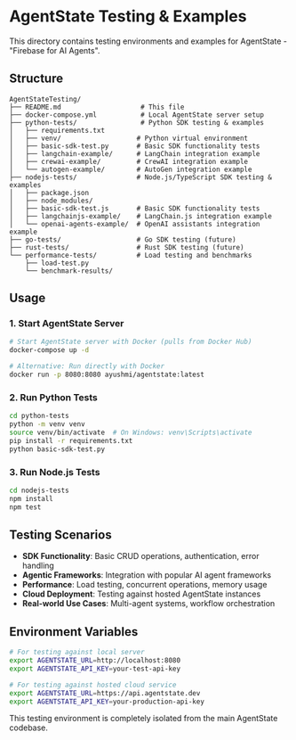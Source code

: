 # AgentState Testing & Examples

This directory contains testing environments and examples for AgentState - "Firebase for AI Agents".

## Structure

```
AgentStateTesting/
├── README.md                    # This file
├── docker-compose.yml           # Local AgentState server setup
├── python-tests/                # Python SDK testing & examples
│   ├── requirements.txt
│   ├── venv/                   # Python virtual environment
│   ├── basic-sdk-test.py       # Basic SDK functionality tests
│   ├── langchain-example/      # LangChain integration example
│   ├── crewai-example/         # CrewAI integration example
│   └── autogen-example/        # AutoGen integration example
├── nodejs-tests/               # Node.js/TypeScript SDK testing & examples
│   ├── package.json
│   ├── node_modules/
│   ├── basic-sdk-test.js       # Basic SDK functionality tests
│   ├── langchainjs-example/    # LangChain.js integration example
│   └── openai-agents-example/  # OpenAI assistants integration example
├── go-tests/                   # Go SDK testing (future)
├── rust-tests/                 # Rust SDK testing (future)
└── performance-tests/          # Load testing and benchmarks
    ├── load-test.py
    └── benchmark-results/
```

## Usage

### 1. Start AgentState Server

```bash
# Start AgentState server with Docker (pulls from Docker Hub)
docker-compose up -d

# Alternative: Run directly with Docker
docker run -p 8080:8080 ayushmi/agentstate:latest
```

### 2. Run Python Tests

```bash
cd python-tests
python -m venv venv
source venv/bin/activate  # On Windows: venv\Scripts\activate
pip install -r requirements.txt
python basic-sdk-test.py
```

### 3. Run Node.js Tests

```bash
cd nodejs-tests
npm install
npm test
```

## Testing Scenarios

- **SDK Functionality**: Basic CRUD operations, authentication, error handling
- **Agentic Frameworks**: Integration with popular AI agent frameworks
- **Performance**: Load testing, concurrent operations, memory usage
- **Cloud Deployment**: Testing against hosted AgentState instances
- **Real-world Use Cases**: Multi-agent systems, workflow orchestration

## Environment Variables

```bash
# For testing against local server
export AGENTSTATE_URL=http://localhost:8080
export AGENTSTATE_API_KEY=your-test-api-key

# For testing against hosted cloud service
export AGENTSTATE_URL=https://api.agentstate.dev
export AGENTSTATE_API_KEY=your-production-api-key
```

This testing environment is completely isolated from the main AgentState codebase.